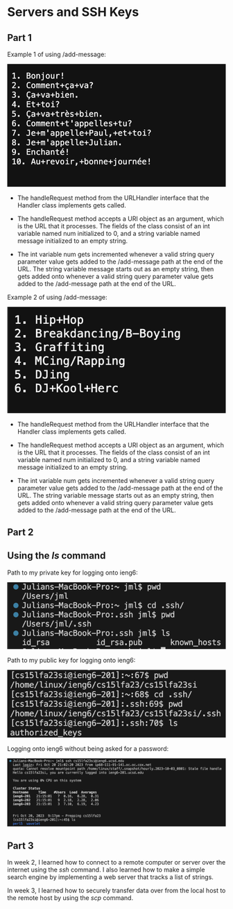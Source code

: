 # Servers and SSH Keys

## Part 1 

Example 1 of using /add-message: 

![Image](%3Aadd-message%20Example%201.png)

- The handleRequest method from the URLHandler interface that
  the Handler class implements gets called. 

- The handleRequest method accepts a URI object as an argument,
  which is the URL that it processes. The fields of the class consist
  of an int variable named num initialized to 0, and a string variable
  named message initialized to an empty string.  

- The int variable num gets incremented whenever a valid string query
  parameter value gets added to the /add-message path at the end of the URL.
  The string variable message starts out as an empty string, then gets
  added onto whenever a valid string query parameter value gets added to
  the /add-message path at the end of the URL.
  

Example 2 of using /add-message: 

![Image](%3Aadd-message%20Example%202.png)

- The handleRequest method from the URLHandler interface that
  the Handler class implements gets called.

- The handleRequest method accepts a URI object as an argument,
  which is the URL that it processes. The fields of the class consist
  of an int variable named num initialized to 0, and a string variable
  named message initialized to an empty string.

- The int variable num gets incremented whenever a valid string query
  parameter value gets added to the /add-message path at the end of the URL.
  The string variable message starts out as an empty string, then gets
  added onto whenever a valid string query parameter value gets added to
  the /add-message path at the end of the URL.


## Part 2

## Using the *ls* command

Path to my private key for logging onto ieng6: 

![Image](path%20to%20private%20key.png)

Path to my public key for logging onto ieng6:

![Image](path%20to%20public%20key.png)

Logging onto ieng6 without being asked for a password:

![Image](ieng6%20login.png)


## Part 3

In week 2, I learned how to connect to a remote computer or server over the internet
using the *ssh* command. I also learned how to make a simple search engine by 
implementing a web server that tracks a list of strings. 

In week 3, I learned how to securely transfer data over from the local host 
to the remote host by using the *scp* command. 
